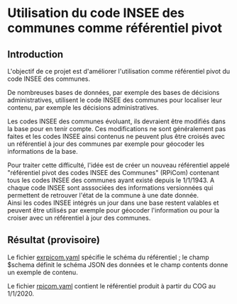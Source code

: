 # Utilisation du code INSEE des communes comme référentiel pivot

## Introduction
L'objectif de ce projet est d'améliorer l'utilisation comme référentiel pivot du code INSEE des communes.

De nombreuses bases de données, par exemple des bases de décisions administratives, utilisent le code INSEE des communes
pour localiser leur contenu, par exemple les décisions administratives.

Les codes INSEE des communes évoluant, ils devraient être modifiés dans la base pour en tenir compte.
Ces modifications ne sont généralement pas faites et les codes INSEE ainsi contenus ne peuvent plus être croisés
avec un référentiel à jour des communes par exemple pour géocoder les informations de la base.

Pour traiter cette difficulté, l'idée est de créer un nouveau référentiel appelé "référentiel pivot des codes INSEE
des Communes" (RPiCom) contenant tous les codes INSEE des communes ayant existé depuis le 1/1/1943.
A chaque code INSEE sont asssociées des informations versionnées qui permettent de retrouver l'état de la commune à une date
donnée.  
Ainsi les codes INSEE intégrés un jour dans une base restent valables et peuvent être utilisés par exemple pour géocoder
l'information ou pour la croiser avec un référentiel à jour des communes.

## Résultat (provisoire)
Le fichier [exrpicom.yaml](exrpicom.yaml) spécifie le schéma du référentiel ;
le champ $schema définit le schéma JSON des données et le champ contents donne un exemple de contenu.

Le fichier [rpicom.yaml](rpicom.yaml) contient le référentiel produit à partir du COG au 1/1/2020.

